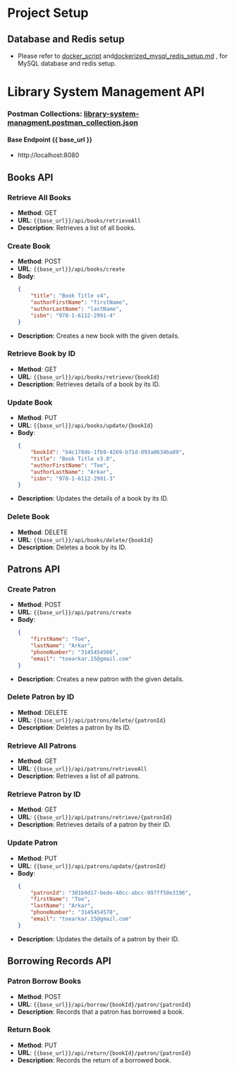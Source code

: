 # Project Setup

## Database and Redis setup
- Please refer to [docker_script](docker_script) and[dockerized_mysql_redis_setup.md](docker_script%2Fdockerized_mysql_redis_setup.md) , for MySQL database and redis setup.

# Library System Management API 
### Postman Collections: [library-system-managment.postman_collection.json](library-system-managment.postman_collection.json)

#### Base Endpoint {{ base_url }}
- http://localhost:8080

## Books API

### Retrieve All Books
- **Method**: GET
- **URL**: `{{base_url}}/api/books/retrieveAll`
- **Description**: Retrieves a list of all books.

### Create Book
- **Method**: POST
- **URL**: `{{base_url}}/api/books/create`
- **Body**:
    ```json
    {
        "title": "Book Title v4",
        "authorFirstName": "firstName", 
        "authorLastName": "lastName",
        "isbn": "978-1-6112-2991-4"
    }
    ```
- **Description**: Creates a new book with the given details.

### Retrieve Book by ID
- **Method**: GET
- **URL**: `{{base_url}}/api/books/retrieve/{bookId}`
- **Description**: Retrieves details of a book by its ID.

### Update Book
- **Method**: PUT
- **URL**: `{{base_url}}/api/books/update/{bookId}`
- **Body**:
    ```json
    {
        "bookId": "b4c178de-1fb9-4269-b71d-093a0634ba89",
        "title": "Book Title v3.0",
        "authorFirstName": "Toe",
        "authorLastName": "Arkar",
        "isbn": "978-1-6112-2991-3"
    }
    ```
- **Description**: Updates the details of a book by its ID.

### Delete Book
- **Method**: DELETE
- **URL**: `{{base_url}}/api/books/delete/{bookId}`
- **Description**: Deletes a book by its ID.

## Patrons API

### Create Patron
- **Method**: POST
- **URL**: `{{base_url}}/api/patrons/create`
- **Body**:
    ```json
    {
        "firstName": "Toe",
        "lastName": "Arkar",
        "phoneNumber": "3145454566",
        "email": "toearkar.15@gmail.com"
    }
    ```
- **Description**: Creates a new patron with the given details.

### Delete Patron by ID
- **Method**: DELETE
- **URL**: `{{base_url}}/api/patrons/delete/{patronId}`
- **Description**: Deletes a patron by its ID.

### Retrieve All Patrons
- **Method**: GET
- **URL**: `{{base_url}}/api/patrons/retrieveAll`
- **Description**: Retrieves a list of all patrons.

### Retrieve Patron by ID
- **Method**: GET
- **URL**: `{{base_url}}/api/patrons/retrieve/{patronId}`
- **Description**: Retrieves details of a patron by their ID.

### Update Patron
- **Method**: PUT
- **URL**: `{{base_url}}/api/patrons/update/{patronId}`
- **Body**:
    ```json
    {
        "patronId": "301b9d17-bede-40cc-abcc-997ff50e3196",
        "firstName": "Toe",
        "lastName": "Arkar",
        "phoneNumber": "3145454578",
        "email": "toearkar.15@gmail.com"
    }
    ```
- **Description**: Updates the details of a patron by their ID.

## Borrowing Records API

### Patron Borrow Books
- **Method**: POST
- **URL**: `{{base_url}}/api/borrow/{bookId}/patron/{patronId}`
- **Description**: Records that a patron has borrowed a book.

### Return Book
- **Method**: PUT
- **URL**: `{{base_url}}/api/return/{bookId}/patron/{patronId}`
- **Description**: Records the return of a borrowed book.

